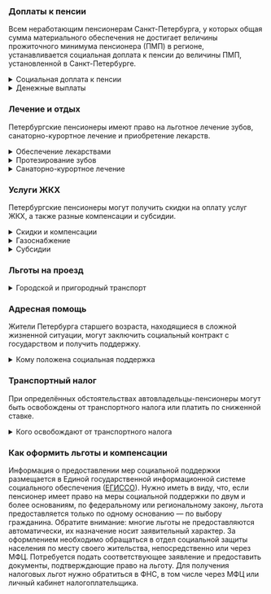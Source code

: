 ﻿### Доплаты к пенсии
Всем неработающим пенсионерам Санкт-Петербурга, у которых общая сумма материального обеспечения не достигает величины прожиточного минимума пенсионера (ПМП) в регионе, устанавливается социальная доплата к пенсии до величины ПМП, установленной в Санкт-Петербурге.
<details>
<summary>Социальная доплата к пенсии</summary>
Социальная доплата к пенсии до величины регионального прожиточного минимума пенсионера назначается автоматически, по данным выплатного дела о размере пенсии.
</details>
<details>
<summary>Денежные выплаты</summary>
Если пенсионер относится к льготной категории, ему полагается ежемесячная денежная выплата (ЕДВ), которая регулярно индексируется.
В [Санкт-Петербурге](https://docs.cntd.ru/document/891859785) к таким категориям относятся ветераны труда и военной службы, реабилитированные, пострадавшие от репрессий, труженики тыла, дети войны (родившиеся в период с 22 июня 1928 года по 3 сентября 1945 года) и появившиеся на свет в период блокады Ленинграда.
Пенсионерам, имеющим длительный трудовой стаж (45 лет — для мужчин и 40 лет — для женщин, из которых в Санкт-Петербурге (Ленинграде) отработано не менее 20 лет или в Ленинградской области и Санкт-Петербурге (Ленинграде) — не менее 20 лет, а в самом городе — минимум 10 лет), производится доплата к пенсии.
Пенсионерам, а также мужчинам, достигшим возраста 60 лет, а женщинам — 55, не относящимся к льготным категориям, полагается ежемесячная выплата.

</details>


### Лечение и отдых
Петербургские пенсионеры имеют право на льготное лечение зубов, санаторно-курортное лечение и приобретение лекарств.  
<details>
<summary>Обеспечение лекарствами</summary>
В Санкт-Петербурге пенсионеров бесплатно [обеспечивают](https://docs.cntd.ru/document/891859785) лекарствами по назначению врача при амбулаторном лечении ряда заболеваний (онкологические и гематологические, бронхиальная астма, диабет, рассеянный склероз, глаукома, катаракта и другие). Бесплатное лекарственное обеспечение полагается также перенёсшим инфаркт миокарда, операцию на открытом сердце или ишемический инсульт (первые 12 месяцев), пересадку органов и тканей. Труженики тыла, жертвы политических репрессий, пенсионеры, страдающие социально значимыми заболеваниями, имеют право на обеспечение лекарственными препаратами по назначению врача с 50-процентной скидкой.
</details>
<details>
<summary>Протезирование зубов</summary>
В Санкт-Петербурге пенсионерам, получающим ежемесячные или ежегодные выплаты, если их доход ниже двух прожиточных минимумов, [оплачивается](https://docs.cntd.ru/document/891859785) за счёт бюджетных средств ремонт и изготовление зубных протезов, но в пределах установленных нормативов. Льгота не распространяется на протезы из драгметаллов и иных дорогостоящих материалов.
</details>
<details>
<summary>Санаторно-курортное лечение</summary>
В Санкт-Петербурге труженикам тыла и жертвам политических репрессий предоставляют бесплатно оздоровительный отдых в государственных учреждениях.
</details>

### Услуги ЖКХ
Петербургские пенсионеры могут получить скидки на оплату услуг ЖКХ, а также разные компенсации и субсидии. 
<details>
<summary>Скидки и компенсации</summary>
В [Петербурге](https://docs.cntd.ru/document/891859785) оплата за счёт бюджета 50% расходов на оплату жилого помещения и коммунальных услуг полагается пенсионерам, проработавшим в регионе не менее 20 лет, ветеранам труда и военной службы, труженикам тыла, жертвам политических репрессий. Льготу на оплату жилья получают также члены семей льготников, если они проживают с ними совместно, а для ветеранов и пенсионеров с длительным стажем — если ещё и находятся на их иждивении. С 1 июля 2021 года льгота предоставляется с учётом фактического потребления услуг (ранее исходили из региональных нормативных стандартов).
Одинокие неработающие пенсионеры по достижении 70 лет освобождаются от взносов на капремонт на 50%, а с 80-летнего возраста — полностью. Льгота распространяется также на граждан указанного возраста, семья которых состоит из неработающих граждан пенсионного возраста (мужчины — старше 60 лет, женщины — 55) и(или) инвалидов I и II групп. Компенсацию рассчитывают исходя из установленных в регионе минимального взноса на капремонт за 1 кв. метр и размера стандарта нормативной площади жилого помещения.
</details>
<details>
<summary>Газоснабжение</summary>
В [Санкт-Петербурге](https://docs.cntd.ru/document/891859785) расходы на газоснабжение жилья компенсируют пенсионерам, мужчинам старше 60 лет, женщинам — 55 лет, а также льготникам, получающим меры соцподдержки по оплате жилья и коммунальных услуг. Также возмещаются расходы, в пределах нормативов финансирования, при приобретении и замене газовых плит (один раз в 20 лет), газовых водонагревательных колонок (один раз в 10 лет) и электрических плит (один раз в 10 лет), не подлежащих ремонту. На такую выплату имеют право пенсионеры, мужчины старше 60 лет, женщины — 55 лет, которые проживают одни, в семье, состоящей только из пенсионеров или лиц предпенсионного возраста, либо доход семьи которых ниже 1,15 прожиточного минимума, а также льготники, получающие меры соцподдержки по оплате жилья и коммунальных услуг.
</details>
<details>
<summary>Субсидии</summary>
В Санкт-Петербурге пенсионеры могут получить субсидию на оплату услуг ЖКХ при тратах на «коммуналку» более 14% совокупного дохода семьи. Этот порог снижается для малообеспеченных граждан: при доходах ниже прожиточного минимума доля расходов уменьшается на поправочный коэффициент, равный среднедушевому доходу семьи к прожиточному минимуму.
</details>

### Льготы на проезд
<details>
<summary>Городской и пригородный транспорт</summary>
В [Петербурге](https://docs.cntd.ru/document/891859785) льготы на проезд предоставляют труженикам тыла, ветеранам труда и военной службы, жертвам политических репрессий, пенсионерам, проработавшим в Санкт-Петербурге более 20 лет, а также пенсионерам старше 60 лет, неработающим женщинам в возрасте от 55 до 60 лет, инвалидам I и II групп. Для проезда в трамвае, троллейбусе, автобусе и метро они могут приобрести месячный единый именной льготный билет, а на пригородных электричках ездят бесплатно. В период с 27 апреля по 31 октября перечисленные категории пенсионеров могут приобрести билет за 10% стоимости на автобусы пригородного сообщения по социальным маршрутам.
</details>

### Адресная помощь
Жители Петербурга старшего возраста, находящиеся в сложной жизненной ситуации, могут заключить социальный контракт с государством и получить поддержку.
<details>
<summary>Кому положена социальная поддержка</summary>
Пенсионерам, оказавшимся в трудной жизненной ситуации по не зависимым от них причинам (инвалидность, болезнь, неспособность к самообслуживанию в силу возраста), а также в кризисной ситуации (например, при пожаре, стихийных бедствиях, утрате жилья) оказывается адресная социальная помощь. Она предоставляется в виде денежных выплат, продуктов питания, средств гигиены, одежды, обуви, организации ухода за больным или престарелым. 
С нуждающимся пенсионером со среднедушевым доходом ниже ПМ (из расчёта на всех членов семьи) для преодоления трудной жизненной ситуации может быть заключён социальный контракт. Это соглашение, по которому оказывается социальная помощь.
</details>

### Транспортный налог
При определённых обстоятельствах автовладельцы-пенсионеры могут быть освобождены от транспортного налога или платить по сниженной ставке. 
<details>
<summary>Кого освобождают от транспортного налога</summary>
В [Санкт-Петербурге](https://www.nalog.gov.ru/rn77/service/tax/d1098700/) пенсионеры и мужчины старше 60 лет, а женщины — 55 освобождаются от транспортного налога на один мотоцикл (мотороллер), а также на одно транспортное средство следующего вида: легковой автомобиль с мощностью двигателя до 150 л. с., катер или моторная лодка мощностью до 30 л. с. Для получения льготы транспортное средство должно соответствовать определённым условиям: при его регистрации до 1 января 2020 года произведено в РФ (СССР), после 1 января 2020 года — на территории Евразийского экономического союза (ЕАЭС). Ветераны и инвалиды ВОВ и боевых действий, инвалиды I и II групп, граждане, пострадавшие от радиации, освобождены от уплаты транспортного налога на одно транспортное средство с мощностью двигателя до 150 л. с. или выпущенное более 15 лет назад. Если транспортное средство зарегистрировано после 1 января 2020 года, льготу можно получить при условии, что оно произведено на территории ЕАЭС. Льготу предоставляют только при отсутствии задолженностей по налогам и сборам, пеней и штрафов.
</details>

### Как оформить льготы и компенсации 
Информация о предоставлении мер социальной поддержки размещается в Единой государственной информационной системе социального обеспечения ([ЕГИССО](http://egisso.ru/site/client/#/)). Нужно иметь в виду, что, если пенсионер имеет право на меры социальной поддержки по двум и более основаниям, по федеральному или региональному закону, льгота предоставляется только по одному основанию — по выбору гражданина.
Обратите внимание: многие льготы не предоставляются автоматически, их назначение носит заявительный характер. За оформлением необходимо обращаться в отдел социальной защиты населения по месту своего жительства, непосредственно или через МФЦ. Потребуется подать соответствующее заявление и предоставить документы, подтверждающие право на льготу. Для получения налоговых льгот нужно обратиться в ФНС, в том числе через МФЦ или личный кабинет налогоплательщика.













